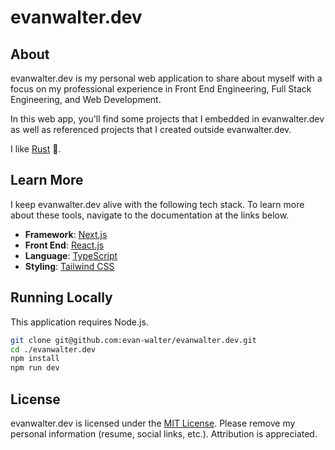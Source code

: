 # evanwalter.dev

## About

evanwalter.dev is my personal web application to share about myself with a focus on my professional experience in Front End Engineering, Full Stack Engineering, and Web Development.

In this web app, you&apos;ll find some projects that I embedded in evanwalter.dev as well as referenced projects that I created outside evanwalter.dev.

I like [Rust](https://www.rust-lang.org/) 🦀.

## Learn More

I keep evanwalter.dev alive with the following tech stack. To learn more about these tools, navigate to the documentation at the links below.

- **Framework**: [Next.js](https://nextjs.org/)
- **Front End**: [React.js](https://reactjs.org/)
- **Language**: [TypeScript](https://www.typescriptlang.org/)
- **Styling**: [Tailwind CSS](https://tailwindcss.com/)

## Running Locally

This application requires Node.js.

```bash
git clone git@github.com:evan-walter/evanwalter.dev.git
cd ./evanwalter.dev
npm install
npm run dev
```

## License

evanwalter.dev is licensed under the [MIT License](https://github.com/evan-walter/evanwalter.dev/blob/main/LICENSE). Please remove my personal information (resume, social links, etc.). Attribution is appreciated.
